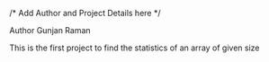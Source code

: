/* Add Author and Project Details here */

Author Gunjan Raman

This is the first project to find the statistics of an array of given size 
